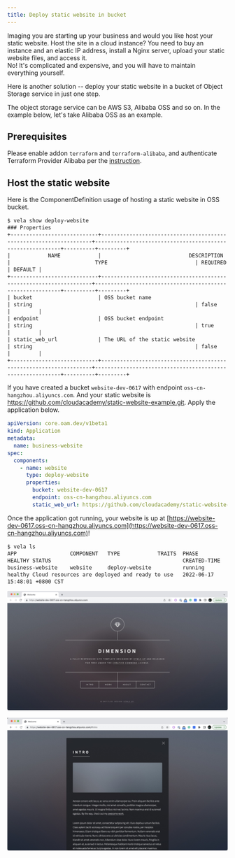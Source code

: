 ```yaml
---
title: Deploy static website in bucket
---
```


Imaging you are starting up your business and would you like host your static website.
Host the site in a cloud instance? You need to buy an instance and an elastic IP address, install a Nginx server, upload your static
website files, and access it.  
No! It's complicated and expensive, and you will have to maintain everything yourself.

Here is another solution -- deploy your static website in a bucket of Object Storage service in just one step.

The object storage service can be AWS S3, Alibaba OSS and so on. In the example below, let's take Alibaba OSS as an example.

## Prerequisites

Please enable addon `terraform` and `terraform-alibaba`, and authenticate Terraform Provider Alibaba per the [instruction](../../../reference/addons/terraform).

## Host the static website

Here is the ComponentDefinition usage of hosting a static website in OSS bucket.

```shell
$ vela show deploy-website
### Properties
+----------------------------+-------------------------------------------------------------------+-----------------------------------------------------------+----------+---------+
|            NAME            |                            DESCRIPTION                            |                           TYPE                            | REQUIRED | DEFAULT |
+----------------------------+-------------------------------------------------------------------+-----------------------------------------------------------+----------+---------+
| bucket                     | OSS bucket name                                                   | string                                                    | false    |         |
| endpoint                   | OSS bucket endpoint                                               | string                                                    | true     |         |
| static_web_url             | The URL of the static website                                     | string                                                    | false    |         |
+----------------------------+-------------------------------------------------------------------+-----------------------------------------------------------+----------+---------+
```

If you have created a bucket `website-dev-0617` with endpoint `oss-cn-hangzhou.aliyuncs.com`. And your static website is
https://github.com/cloudacademy/static-website-example.git. Apply the application below.

```yaml
apiVersion: core.oam.dev/v1beta1
kind: Application
metadata:
  name: business-website
spec:
  components:
    - name: website
      type: deploy-website
      properties:
        bucket: website-dev-0617
        endpoint: oss-cn-hangzhou.aliyuncs.com
        static_web_url: https://github.com/cloudacademy/static-website-example.git

```

Once the application got running, your website is up at [https://website-dev-0617.oss-cn-hangzhou.aliyuncs.com](https://website-dev-0617.oss-cn-hangzhou.aliyuncs.com)!

```shell
$ vela ls
APP             	COMPONENT	TYPE          	TRAITS	PHASE  	HEALTHY	STATUS                                       	CREATED-TIME
business-website	website  	deploy-website	      	running	healthy	Cloud resources are deployed and ready to use	2022-06-17 15:48:01 +0800 CST

```

![](../../../resources/deploy-website-snaphost-index.jpg)

![](../../../resources/deploy-website-snaphost-about.jpg)
